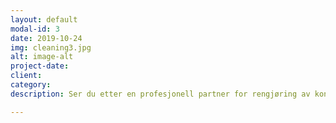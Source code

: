 ```yaml
---
layout: default
modal-id: 3
date: 2019-10-24
img: cleaning3.jpg
alt: image-alt
project-date: 
client: 
category: 
description: Ser du etter en profesjonell partner for rengjøring av kontorlokaler? Vi gjør skinnende rent i små og store lokaler. Vi sørger for at ansatte og kunder legger merke til hvor rent og pent det er.

---
```

